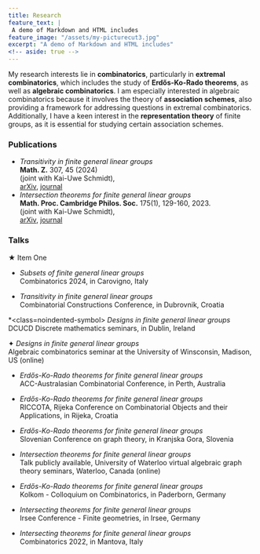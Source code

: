 ```yaml
---
title: Research 
feature_text: |
 A demo of Markdown and HTML includes
feature_image: "/assets/my-picturecut3.jpg"  
excerpt: "A demo of Markdown and HTML includes"
<!-- aside: true -->
---
```


My research interests lie in **combinatorics**, particularly in **extremal combinatorics**, which includes the study of **Erdős-Ko-Rado theorems**, as well as **algebraic combinatorics**. I am especially interested in algebraic combinatorics because it involves the theory of **association schemes**, also providing a framework for addressing questions in extremal combinatorics. Additionally, I have a keen interest in the **representation theory** of finite groups, as it is essential for studying certain association schemes.

<!-- My research interest lie in **combinatorics**, especially in **extremal combinatorics**, including the study of Erdős–Ko–Rado theorems, and **algebraic combinatorics**. Whereas the latter is of special interest for me because it particularly involves the theory of **association schemes** providing a framework to answer questions of the former. Furthermore the **representation theory** of finite groups is another of my research interests since it is necessary for the study of certain association schemes.  -->

### Publications 

*  _Transitivity in finite general linear groups_ <br>
   **Math. Z.** 307, 45 (2024) <br>
   (joint with Kai-Uwe Schmidt),  <br>
   [arXiv](https://arxiv.org/abs/2209.07927), [journal](https://link.springer.com/article/10.1007/s00209-024-03511-x)
*  _Intersection theorems for finite general linear groups_ <br>
   **Math. Proc. Cambridge Philos. Soc.** 175(1), 129-160, 2023. <br>
    (joint with Kai-Uwe Schmidt), <br>
   [arXiv](https://web3.arxiv.org/abs/2205.08456), [journal](https://www.cambridge.org/core/journals/mathematical-proceedings-of-the-cambridge-philosophical-society/article/intersection-theorems-for-finite-general-linear-groups/5007627D69D7EEC667D102463ECA0A9C)

### Talks

&#9733; Item One
*  _Subsets of finite general linear groups_ <br>
 Combinatorics 2024, in Carovigno, Italy

*  _Transitivity in finite general linear groups_ <br>
 Combinatorial Constructions Conference, in Dubrovnik, Croatia

*<class=noindented-symbol>  _Designs in finite general linear groups_ <br>
  DCUCD Discrete mathematics seminars, in Dublin, Ireland
 
✦  _Designs in finite general linear groups_ <br>
  Algebraic combinatorics seminar at the University of Winsconsin, Madison, US (online)

*  _Erdős-Ko-Rado theorems for finite general linear groups_ <br>
 ACC-Australasian Combinatorial Conference, in Perth, Australia

*  _Erdős-Ko-Rado theorems for finite general linear groups_ <br>
 RICCOTA, Rijeka Conference on Combinatorial Objects and their Applications, in Rijeka, Croatia
*   _Erdős-Ko-Rado theorems for finite general linear groups_ <br>
 Slovenian Conference on graph theory, in Kranjska Gora, Slovenia
*  _Intersection theorems for finite general linear groups_ <br>
 Talk publicly available, University of Waterloo virtual algebraic graph theory seminars, Waterloo, Canada (online)
*  _Erdős-Ko-Rado theorems for finite general linear groups_ <br>
 Kolkom - Colloquium on Combinatorics, in Paderborn, Germany
*  _Intersecting theorems for finite general linear groups_ <br>
 Irsee Conference - Finite geometries, in Irsee, Germany
* _Intersecting theorems for finite general linear groups_ <br>
  Combinatorics 2022, in Mantova, Italy

